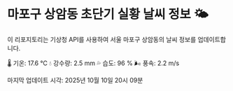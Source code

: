 
# 마포구 상암동 초단기 실황 날씨 정보 🌤️

이 리포지토리는 기상청 API를 사용하여 서울 마포구 상암동의 날씨 정보를 업데이트합니다. 

🌡️ 기온: 17.6 ℃
💧 강수량: 2.5 mm
💦 습도: 96 %
🌬️ 풍속: 2.2 m/s

마지막 업데이트 시각: 2025년 10월 10일 20시 09분    

